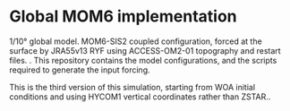 # Global MOM6 implementation

1/10° global model. MOM6-SIS2 coupled configuration,
forced at the surface by JRA55v13 RYF using ACCESS-OM2-01 topography
and restart files. . This repository
contains the model configurations, and the scripts required to
generate the input forcing.

This is the third version of this simulation, starting from WOA initial
conditions and using HYCOM1 vertical coordinates rather than ZSTAR..
